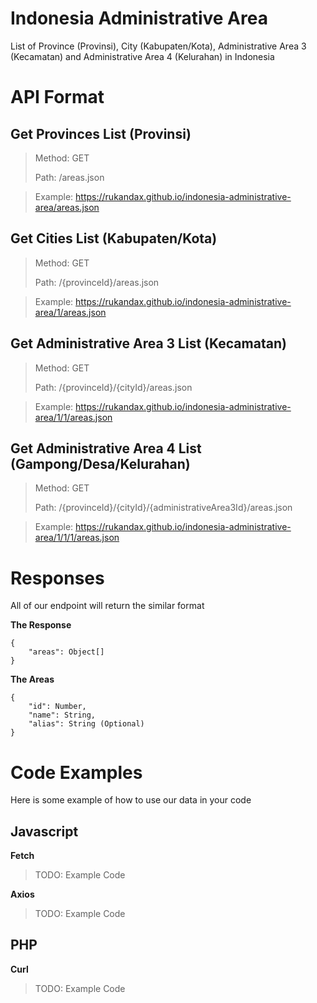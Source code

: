# Indonesia Administrative Area

List of Province (Provinsi), City (Kabupaten/Kota), Administrative Area 3 (Kecamatan) and Administrative Area 4 (Kelurahan) in Indonesia

# API Format

## Get Provinces List (Provinsi)

> Method: GET
>
> Path: /areas.json

> Example: https://rukandax.github.io/indonesia-administrative-area/areas.json

## Get Cities List (Kabupaten/Kota)

> Method: GET
>
> Path: /{provinceId}/areas.json

> Example: https://rukandax.github.io/indonesia-administrative-area/1/areas.json

## Get Administrative Area 3 List (Kecamatan)

> Method: GET
>
> Path: /{provinceId}/{cityId}/areas.json

> Example: https://rukandax.github.io/indonesia-administrative-area/1/1/areas.json

## Get Administrative Area 4 List (Gampong/Desa/Kelurahan)

> Method: GET
>
> Path: /{provinceId}/{cityId}/{administrativeArea3Id}/areas.json

> Example: https://rukandax.github.io/indonesia-administrative-area/1/1/1/areas.json

# Responses

All of our endpoint will return the similar format

**The Response**

```
{
    "areas": Object[]
}
```

**The Areas**

```
{
    "id": Number,
    "name": String,
    "alias": String (Optional)
}
```

# Code Examples

Here is some example of how to use our data in your code

## Javascript

**Fetch**

> TODO: Example Code

**Axios**

> TODO: Example Code

## PHP

**Curl**

> TODO: Example Code